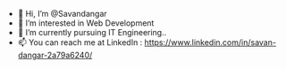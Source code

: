 - 👋 Hi, I’m @Savandangar
- 👀 I’m interested in Web Development
- 🌱 I’m currently pursuing IT Engineering..
- 📫 You can reach me at LinkedIn : https://www.linkedin.com/in/savan-dangar-2a79a6240/

<!---
Savandangar/Savandangar is a ✨ special ✨ repository because its `README.md` (this file) appears on your GitHub profile.
You can click the Preview link to take a look at your changes.
--->
